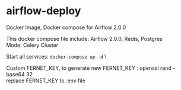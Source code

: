 # airflow-deploy
Docker Image, Docker compose for Airflow 2.0.0

This docker compose file include: Airflow 2.0.0, Redis, Postgres \
Mode: Celery Cluster

Start all services: `docker-compose up -d` \

Custom FERNET_KEY, to generate new FERNET_KEY : openssl rand -base64 32 \
replace FERNET_KEY to .env file
